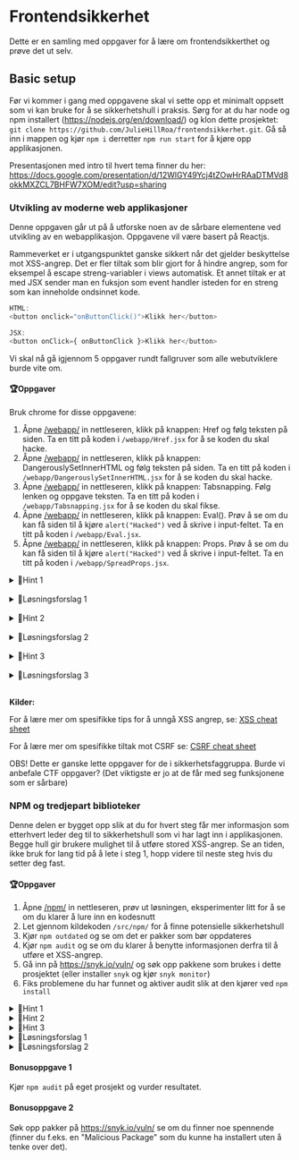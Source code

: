 # Frontendsikkerhet
Dette er en samling med oppgaver for å lære om frontendsikkerthet og prøve det ut selv.

## Basic setup
Før vi kommer i gang med oppgavene skal vi sette opp et minimalt oppsett som vi kan bruke for å se sikkerhetshull i praksis. 
Sørg for at du har node og npm installert (https://nodejs.org/en/download/) og klon dette prosjektet: `git clone https://github.com/JulieHillRoa/frontendsikkerhet.git`. 
Gå så inn i mappen og kjør `npm i` derretter `npm run start` for å kjøre opp applikasjonen.

Presentasjonen med intro til hvert tema finner du her: https://docs.google.com/presentation/d/12WlGY49Ycj4tZOwHrRAaDTMVd8okkMXZCL7BHFW7XOM/edit?usp=sharing

### Utvikling av moderne web applikasjoner
Denne oppgaven går ut på å utforske noen av de sårbare elementene ved utvikling av en webapplikasjon. 
Oppgavene vil være basert på Reactjs. 

Rammeverket er i utgangspunktet ganske sikkert når det gjelder beskyttelse mot XSS-angrep.
Det er fler tiltak som blir gjort for å hindre angrep, som for eksempel å escape streng-variabler i views automatisk. Et annet tiltak er at  
med JSX sender man en fuksjon som event handler isteden for en streng som kan inneholde ondsinnet kode. 
```js
HTML: 
<button onclick="onButtonClick()">Klikk her</button>

JSX:
<button onClick={ onButtonClick }>Klikk her</button>
```

Vi skal nå gå igjennom 5 oppgaver rundt fallgruver som alle webutviklere burde vite om. 

#### 🏆Oppgaver
Bruk chrome for disse oppgavene:

1. Åpne [/webapp/](http://localhost:3000/webapp) in nettleseren, klikk på knappen: Href og følg teksten på siden.
Ta en titt på koden i `/webapp/Href.jsx` for å se koden du skal hacke.
2. Åpne [/webapp/](http://localhost:3000/webapp) in nettleseren, klikk på knappen: DangerouslySetInnerHTML og følg teksten på siden. 
Ta en titt på koden i `/webapp/DangerouslySetInnerHTML.jsx` for å se koden du skal hacke.
3. Åpne [/webapp/](http://localhost:3000/webapp) in nettleseren, klikk på knappen: Tabsnapping. Følg lenken og oppgave teksten. 
Ta en titt på koden i `/webapp/Tabsnapping.jsx` for å se koden du skal fikse.
4. Åpne [/webapp/](http://localhost:3000/webapp) in nettleseren, klikk på knappen: Eval(). 
Prøv å se om du kan få siden til å kjøre `alert("Hacked")` ved å skrive i input-feltet. Ta en titt på koden i `/webapp/Eval.jsx`.
5. Åpne [/webapp/](http://localhost:3000/webapp) in nettleseren, klikk på knappen: Props. 
Prøv å se om du kan få siden til å kjøre `alert("Hacked")` ved å skrive i input-feltet. Ta en titt på koden i `/webapp/SpreadProps.jsx`.

<details>
  <summary>🚨Hint 1 </summary>
  `javascript:` lar deg sende inne javascript kode som blir trigget når linken blir klikket på
</details>
<br/>
<details>
  <summary>🚨Løsningsforslag 1 </summary>
```js
Én fasit: javascript:alert("Hacked!")
Dersom man kommer på en side som validerer mot `javascript:` kan man sende inn base64: f.eks "data:text/html;base64,PHNjcmlwdD5hbGVydCgiSGFja2VkISIpOzwvc2NyaXB0Pg=="
```
</details>
<br/>

<details>
  <summary>🚨Hint 2 </summary>
  Sender du inn en svg setter man i gang en xml-parser, som kan skape trøbbel. Med img-tagen er det veldig enkelt å trigge `js<element onerror="ondsinnet kode" src="">
</details>
<br/>
<details>
  <summary>🚨Løsningsforslag 2 </summary>
```js
Én fasit: <img onerror=alert("Hacked!") src="feil">
```
</details>
<br/>

<details>
  <summary>🚨Hint 3 </summary>
  a-tagen har en attributt `rel` hvor du kan definere relasjonen mellom siden og nettsiden det er linket til.
</details>
<br/>
<details>
  <summary>🚨Løsningsforslag 3 </summary>
```js
Én fasit: <a src="<urlen>" target="_blank" rel="noopener">Klikk her</a>. Man må gjerne og utbrodere `rel` med "noreferrer" og andre verdier som passer på din lenke.
```
</details>
<br/>

**Kilder:**

For å lære mer om spesifikke tips for å unngå XSS angrep, se: [XSS cheat sheet](https://cheatsheetseries.owasp.org/cheatsheets/Cross_Site_Scripting_Prevention_Cheat_Sheet.html) 

For å lære mer om spesifikke tiltak mot CSRF se: [CSRF cheat sheet](https://cheatsheetseries.owasp.org/cheatsheets/Cross-Site_Request_Forgery_Prevention_Cheat_Sheet.html#javascript-guidance-for-auto-inclusion-of-csrf-tokens-as-an-ajax-request-header)

OBS! Dette er ganske lette oppgaver for de i sikkerhetsfaggruppa. Burde vi anbefale CTF oppgaver? (Det viktigste er jo at de får med seg funksjonene som er sårbare)

### NPM og tredjepart biblioteker

Denne delen er bygget opp slik at du for hvert steg får mer informasjon som etterhvert leder deg til to sikkerhetshull som vi har lagt inn i applikasjonen. Begge hull gir brukere mulighet til å utføre stored XSS-angrep. Se an tiden, ikke bruk for lang tid på å lete i steg 1, hopp videre til neste steg hvis du setter deg fast.

#### 🏆Oppgaver

1. Åpne [/npm/](http://localhost:3000/npm) in nettleseren, prøv ut løsningen, eksperimenter litt for å se om du klarer å lure inn en kodesnutt
2. Let gjennom kildekoden `/src/npm/` for å finne potensielle sikkerhetshull
3. Kjør `npm outdated` og se om det er pakker som bør oppdateres
4. Kjør `npm audit` og se om du klarer å benytte informasjonen derfra til å utføre et XSS-angrep.
5. Gå inn på https://snyk.io/vuln/ og søk opp pakkene som brukes i dette prosjektet (eller installer `snyk` og kjør `snyk monitor`)
6. Fiks problemene du har funnet og aktiver audit slik at den kjører ved `npm install`

<details>
  <summary>🚨Hint 1</summary>

  Du kan bruke informasjonen fra https://snyk.io/vuln/SNYK-JS-MARKDOWNTOJSX-174624 til å lure inn HTML-kode i meldingsfeltet.
</details>

<details>
  <summary>🚨Hint 2</summary>

Det er mulig å legge inn et felt, f.eks. navngitt `href` i prototype for alle objekter ved å benytte svakhet i lodash,
trykk på lenken du får opp fra `npm audit`.
</details>

<details>
  <summary>🚨Hint 3</summary>

Det ryktes at backend på denne applikasjonen ikke har helt optimal validering. Det er lov å kalle API-et fra postman eller curl.
</details>

<details>
  <summary>🚨Løsningsforslag 1</summary>

Pakke: markdown-to-jsx

Finn rapportert sikkerhetshull på https://snyk.io/vuln/SNYK-JS-MARKDOWNTOJSX-174624 .

Send inn `<SCRIPT>alert(1)</SCRIPT>` i meldingsfeltet.
</details>

<details>
  <summary>🚨Løsningsforslag 2</summary>
Pakke: lodash

Finn rapportert svakhet med `npm audit` og benytt prototype pollution til å legge inn `href`-verdi.

```Shell
    curl 'http://localhost:3000/api/message' \
        --data '{"content": "Trykk på hjelp","constructor":{"prototype":{"href": "javascript:alert(1)"}}}' \
        --header 'Content-Type: application/json'
```
</details>

#### Bonusoppgave 1

Kjør `npm audit` på eget prosjekt og vurder resultatet.

#### Bonusoppgave 2

Søk opp pakker på https://snyk.io/vuln/ se om du finner noe spennende (finner du f.eks. en "Malicious Package" som du kunne ha installert uten å tenke over det).
